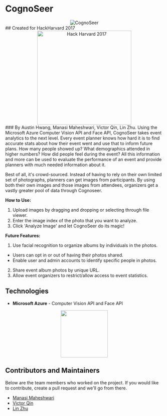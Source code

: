 # CognoSeer
<div align="center">
    <img src="https://image.ibb.co/nH7m5m/sun_305283_960_720.png" alt="CognoSeer"/>
  <br>
</div>
## Created for HackHarvard 2017 
<div align="center">
    <a href="https://devpost.com/software/cognoseer">
    <img src="logos/hh_logo.png" alt="Hack Harvard 2017" width=300px/></a>
</div>
### By Austin Hwang, Manasi Maheshwari, Victor Qin, Lin Zhu.
Using the Microsoft Azure Computer Vision API and Face API, CognoSeer takes event analytics to the next level. Every event planner knows how hard it is to find accurate stats about how their event went and use that to inform future plans. How many people showed up? What demographics attended in higher numbers? How did people feel during the event? All this information and more can be used to evaluate the performance of an event and provide planners with much needed information about it. 

Best of all, it's crowd-sourced. Instead of having to rely on their own limited set of photographs, planners can get images from participants. By using both their own images and those images from attendees, organizers get a vastly greater pool of data through Cognoseer.

**How to Use:**
1. Upload images by dragging and dropping or selecting through file viewer.
2. Enter the image index of the photo that you want to analyze.
3. Click 'Analyze Image' and let CognoSeer do its magic!

**Future Features:**
1. Use facial recognition to organize albums by individuals in the photos.
  * Users can opt in or out of having their photos shared. 
  * Enable user and admin accounts to identify specific people in photos.
2. Share event album photos by unique URL. 
3. Allow event organizers to restrict/allow access to event statistics.

## Technologies
* <p> <b>Microsoft Azure</b> - Computer Vision API and Face API</p>
<p align = "center"><a href = "https://azure.microsoft.com/en-us/"><img src="https://www.westconcomstor.com/content/dam/wcgcom/Global/Cloud/Vendors/Microsoft/Azure/Azure%20cloud.png" width=150px></a></p>

## Contributors and Maintainers
Below are the team members who worked on the project. If you would like to contribute, create a pull request and we'll go from there.

- [Manasi Maheshwari](https://github.com/manasi-m)
- [Victor Qin](https://github.com/kvothey)
- [Lin Zhu](https://github.com/linsanity00)